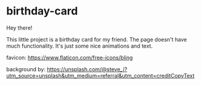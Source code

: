 # birthday-card

Hey there! 

This little project is a birthday card for my friend. 
The page doesn't have much functionality. 
It's just some nice animations and text.


favicon: https://www.flaticon.com/free-icons/bling

background by: https://unsplash.com/@steve_j?utm_source=unsplash&utm_medium=referral&utm_content=creditCopyText
  